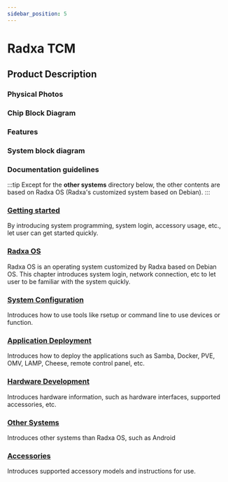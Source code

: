 ```yaml
---
sidebar_position: 5
---
```


# Radxa TCM

<!-- TCM Product Model -->

## Product Description

### Physical Photos

### Chip Block Diagram

### Features

### System block diagram

### Documentation guidelines

:::tip
Except for the **other systems** directory below, the other contents are based on Radxa OS (Radxa's customized system based on Debian).
:::

### [Getting started](/template/sbc/getting-started)

By introducing system programming, system login, accessory usage, etc., let user can get started quickly.

### [Radxa OS](/template/sbc/radxa-os)

Radxa OS is an operating system customized by Radxa based on Debian OS.
This chapter introduces system login, network connection, etc to let user to be familiar with the system quickly.

### [System Configuration](/template/sbc/os-config)

Introduces how to use tools like rsetup or command line to use devices or function.

### [Application Deployment](/template/sbc/apps-deployment)

Introduces how to deploy the applications such as Samba, Docker, PVE, OMV, LAMP, Cheese, remote control panel, etc.

### [Hardware Development](/template/sbc/hardware-design)

Introduces hardware information, such as hardware interfaces, supported accessories, etc.

### [Other Systems](/template/sbc/other-os)

Introduces other systems than Radxa OS, such as Android

### [Accessories](/template/sbc/accessories)

Introduces supported accessory models and instructions for use.
